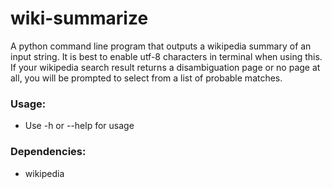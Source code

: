 # wiki-summarize
A python command line program that outputs a wikipedia summary of an input string.
It is best to enable utf-8 characters in terminal when using this.
If your wikipedia search result returns a disambiguation page or no page at all, you will be prompted to select from a list of probable matches.

### Usage:
- Use -h or --help for usage

### Dependencies:
- wikipedia

